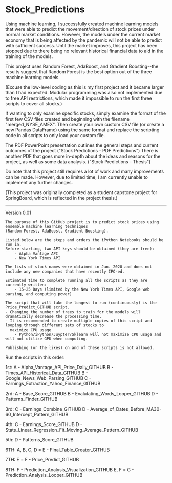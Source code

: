 # Stock_Predictions
Using machine learning, I successfully created machine learning models that were able to predict the movement/direction of stock prices under normal market conditions. However, the models under the current market economy that is being affected by the pandemic will not be able to predict with sufficient success. Until the market improves, this project has been stopped due to there being no relevant historical financial data to aid in the training of the models.

This project uses Random Forest, AdaBoost, and Gradient Boosting--the results suggest that Random Forest is the best option out of the three machine learning models.

(Excuse the low-level coding as this is my first project and it became larger than I had expected. Modular programming was also not implemented due to free API restrictions, which made it impossible to run the first three scripts to cover all stocks.)

If wanting to only examine specific stocks, simply examine the format of the first few CSV files created and beginning with the filename "merged_NYSE_AMEX". Then create your own custom CSV file (or create a new Pandas DataFrame) using the same format and replace the scripting code in all scripts to only load your custom file.

The PDF PowerPoint presentation outlines the general steps and current outcomes of the project 
    ("Stock Predictions - PDF Predictions")
There is another PDF that goes more in-depth about the ideas and reasons for the project, as well as some data analysis.
    ("Stock Predictions - Thesis")

Do note that this project still requires a lot of work and many improvements can be made. However, due to limited time, I am currently unable to implement any further changes.


(This project was originally completed as a student capstone project for SpringBoard, which is reflected in the project thesis.)


______________________________________________________________________________________________________________________


Version 0.01


    The purpose of this GitHub project is to predict stock prices using ensemble machine learning techniques
    (Random Forest, AdaBoost, Gradient Boosting).
    
    Listed below are the steps and orders the iPython Notebooks should be run in.
    Before starting, two API keys should be obtained (they are free):
        - Alpha Vantage API
        - New York Times API
    
    The lists of stock names were obtained in Jan. 2020 and does not include any new companies that have recently IPO-ed.
        
    Estimated time to complete running all the scripts as they are currently written:
        - 15-25 Days (limited by the New York Times API, Google web parsing, and computing power)
        
    The script that will take the longest to run (continuously) is the Price_Predict_GITHUB script.
    - Changing the number of trees to train for the models will dramatically decrease the processing time.
    - It is recommended to create multiple copies of this script and looping through different sets of stocks to 
      maximize CPU usage
        - Python/iPython/Juypter/Sklearn will not maximize CPU usage and will not utilize GPU when computing.
    
    Publishing (or the likes) on and of these scripts is not allowed.


Run the scripts in this order:

1st:
A - Alpha_Vantage_API_Price_Daily_GITHUB
B - Times_API_Historical_Data_GITHUB
B - Google_News_Web_Parsing_GITHUB
C - Earnings_Extraction_Yahoo_Finance_GITHUB

2rd:
A - Base_Score_GITHUB
B - Evalutating_Words_Looper_GITHUB
D - Patterns_Finder_GITHUB

3rd:
C - Earnings_Combine_GITHUB
D - Average_of_Dates_Before_MA30-60_Intercept_Pattern_GITHUB

4th:
C - Earnings_Score_GITHUB
D - Stats_Linear_Regression_Fit_Moving_Average_Pattern_GITHUB

5th:
D - Patterns_Score_GITHUB

6TH:
A, B, C, D = E - Final_Table_Creater_GITHUB

7TH:
E = F - Price_Predict_GITHUB

8TH:
F - Prediction_Analysis_Visualization_GITHUB
E, F = G - Prediction_Analysis_Looper_GITHUB
